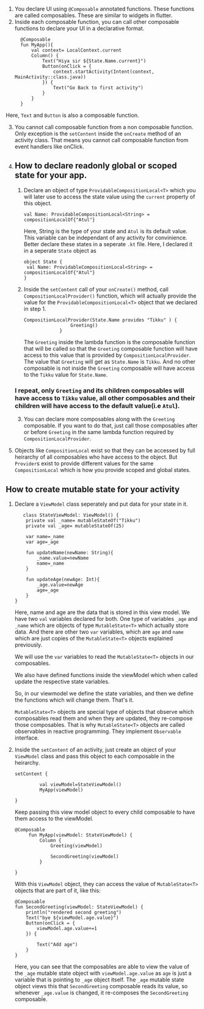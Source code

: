 1. You declare UI using `@Composable` annotated functions. These functions are called composables. These are similar to widgets in flutter.
2. Inside each composable function, you can call other composable functions to declare your UI in a declarative format.
   ```
     @Composable
     fun MyApp(){
         val context= LocalContext.current
         Column() {
             Text("Hiya sir ${State.Name.current}")
             Button(onClick = {
                 context.startActivity(Intent(context, MainActivity::class.java))
             }) {
                 Text("Go Back to first activity")
             }
         }
     }
   ```
  Here, `Text` and `Button` is also a composable function.

3. You cannot call composable function from a non composable function. Only exception is the `setContent` inside the `onCreate` method of an activity class. That means you cannot call composable function from event handlers like onClick.

4. ## How to declare readonly global or scoped state for your app.
   
   1. Declare an object of type `ProvidableCompositionLocal<T>` which you will later use to access the state value using the `current` property of this object.
      ```
      val Name: ProvidableCompositionLocal<String> = compositionLocalOf{"Atul"}
      ```
      Here, String is the type of your state and `Atul` is its default value.
      This variable can be independant of any activity for convinience. Better declare these states in a seperate `.kt` file. Here, I declared it in a seperate `State` object as
      ```
      object State {
       val Name: ProvidableCompositionLocal<String> = compositionLocalOf{"Atul"}
      }
      ```
   
   3. Inside the `setContent` call of your `onCreate()` method, call `CompositionLocalProvider()` function, which will actually provide the value for the `ProvidableCompositionLocal<T>` object that we declared in step 1.
   
      ```
      CompositionLocalProvider(State.Name provides "Tikku" ) {
                       Greeting()
                   }
      ```
      The `Greeting` inside the lambda function is the composable function that will be called so that the `Greeting` composable function will have access to this value that is provided by `CompositionLocalProvider`. The value that `Greeting` will get as `State.Name` is `Tikku`. And no other composable is not inside the `Greeting` composable will have access to the `Tikku` value for `State.Name`. 
   
   ### I repeat, only `Greeting` and its children composables will have access to `Tikku` value, all other composables and their children will have access to the default value(i.e `Atul`).
   
   3. You can declare more composables along with the `Greeting` composable. If you want to do that, just call those composables after or before `Greeting` in the same lambda function required by `CompositionLocalProvider`.


5. Objects like `CompositionLocal` exist so that they can be accessed by full heirarchy of all composables who have access to the object. But `Provider`s exist to provide different values for the same `CompositionLocal` which is how you provide scoped and global states.

## How to create mutable state for your activity

1. Declare a `ViewModel` class seperately and put data for your state in it.
   ```
      class StateViewModel: ViewModel() {
       private val _name= mutableStateOf("Tikku")
       private val _age= mutableStateOf(25)
   
       var name=_name
       var age=_age
   
       fun updateName(newName: String){
           _name.value=newName
           name=_name
       }
   
       fun updateAge(newAge: Int){
           _age.value=newAge
           age=_age
       }
   }
   ```
   Here, name and age are the data that is stored in this view model.
   We have two `val` variables declared for both. One type of variables `_age` and `_name` which are objects of type `MutableState<T>` which actually store data.
   And there are other two `var` variables, which are `age` and `name` which are just copies of the `MutableState<T>` objects explained previously.

   We will use the `var` variables to read the `MutableState<T>` objects in our composables.

   We also have defined functions inside the viewModel which when called update the respective state variables.

   So, in our viewmodel we define the state variables, and then we define the functions which will change them. That's it.

   `MutableState<T>` objects are special type of objects that observe which composables read them and when they are updated, they re-compose those composables. That is why `MutableState<T>` objects are called observables in reactive programming. They implement `Observable` interface.


2. Inside the `setContent` of an activity, just create an object of your `ViewModel` class and pass this object to each composable in the heirarchy.

   ```
   setContent {

            val viewModel=StateViewModel()
            MyApp(viewModel)
                
   }
   ```
   Keep passing this view model object to every child composable to have them access to the viewModel.
   ```
   @Composable
        fun MyApp(viewModel: StateViewModel) {
            Column {
                Greeting(viewModel)

                SecondGreeting(viewModel)
            }

   }
   ```
   With this `ViewModel` object, they can access the value of `MutableState<T>` objects that are part of it, like this:
   ```
   @Composable
   fun SecondGreeting(viewModel: StateViewModel) {
       println("rendered second greeting")
       Text("bye ${viewModel.age.value}")
       Button(onClick = {
           viewModel.age.value+=1
       }) {
   
           Text("Add age")
       }
   }

   ```
   Here, you can see that the composables are able to view the value of the `_age` mutable state object with `viewModel.age.value` as `age` is just a variable that is pointing to `_age` object itself.
   The `_age` mutable state object views this that `SecondGreeting` composable reads its value, so whenever `_age.value` is changed, it re-composes the `SecondGreeting` composable.
   

